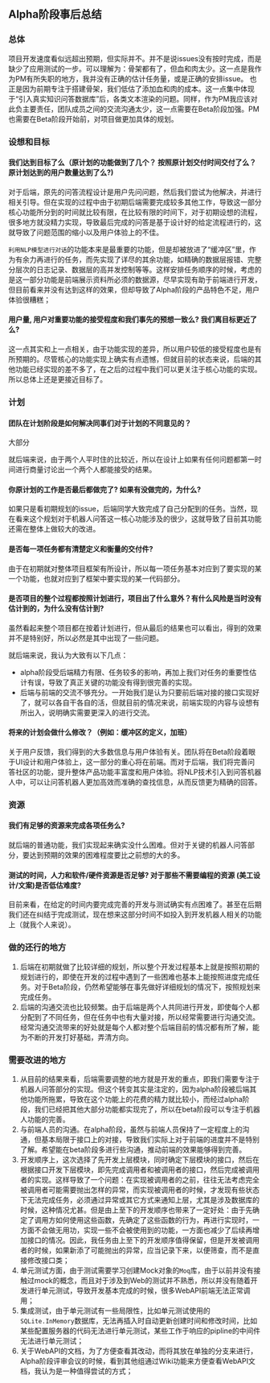## Alpha阶段事后总结



### 总体

项目开发速度看似远超出预期，但实际并不。并不是说issues没有按时完成，而是缺少了应用测试的一步。可以理解为：骨架都有了，但血和肉太少。这一点是我作为PM有所失职的地方，我并没有正确的估计任务量，或是正确的安排issue。
也正是因为前期专注于搭建骨架，我们低估了添加血和肉的成本。这一点集中体现于“引入真实知识问答数据库”后，各类文本渲染的问题。同样，作为PM我应该对此负主要责任，团队成员之间的交流沟通太少，这一点需要在Beta阶段加强。PM也需要在Beta阶段开始前，对项目做更加具体的规划。



### 设想和目标

#### 我们达到目标了么（原计划的功能做到了几个？ 按照原计划交付时间交付了么？ 原计划达到的用户数量达到了么?)

对于后端，原先的问答流程设计是用户先问问题，然后我们尝试为他解决，并进行相关引导。但在实现的过程中由于初期后端需要完成较多其他工作，导致这一部分核心功能所分到的时间就比较有限，在比较有限的时间下，对于初期设想的流程，很多地方就没精力实现，导致最后完成的问答是基于设计好的给定流程进行的，这就导致了问题范围的缩小以及用户体验上的不佳。

`利用NLP模型进行对话`的功能本来是最重要的功能，但是却被放进了“缓冲区”里，作为有余力再进行的任务，而先实现了详尽的其余功能，如精确的数据层报错、完整分层次的日志记录、数据层的高并发控制等等。这样安排任务顺序的时候，考虑的是这一部分功能是前端展示资料所必须的数据源，尽早实现有助于前端进行开发，但目前看来并没有达到这样的效果，但却导致了Alpha阶段的产品特色不足，用户体验很糟糕；

#### 用户量, 用户对重要功能的接受程度和我们事先的预想一致么? 我们离目标更近了么?

这一点其实和上一点相关，由于功能实现的差异，所以用户较低的接受程度也是有所预期的。尽管核心的功能实现上确实有点遗憾，但就目前的状态来说，后端的其他功能已经实现的差不多了，在之后的过程中我们可以更关注于核心功能的实现。所以总体上还是更接近目标了。



### 计划

#### 团队在计划阶段是如何解决同事们对于计划的不同意见的？

大部分

就后端来说，由于两个人平时住的比较近，所以在设计上如果有任何问题都第一时间进行商量讨论出一个两个人都能接受的结果。

#### 你原计划的工作是否最后都做完了? 如果有没做完的，为什么?

如果只是看初期规划的issue，后端同学大致完成了自己分配到的任务。当然，现在看来这个规划对于机器人问答这一核心功能涉及的很少，这就导致了目前其功能还需在整体上做较大的改进。

#### 是否每一项任务都有清楚定义和衡量的交付件?

由于在初期就对整体项目框架有所设计，所以每一项任务基本对应到了要实现的某一个功能，也就对应到了框架中要实现的某一代码部分。

#### 是否项目的整个过程都按照计划进行，项目出了什么意外？有什么风险是当时没有估计到的，为什么没有估计到?

虽然看起来整个项目都在按着计划进行，但从最后的结果也可以看出，得到的效果并不是特别好，所以必然是其中出现了一些问题。

就后端来说，我认为大致有以下几点：

+ alpha阶段受后端精力有限、任务较多的影响，再加上我们对任务的重要性估计有误，导致了真正关键的功能没有得到很完善的实现。
+ 后端与前端的交流不够充分。一开始我们是认为只要前后端对接的接口实现好了，就可以各自干各自的活，但就目前的情况来说，前端实现的内容与设想有所出入，说明确实需要更深入的进行交流。

#### 将来的计划会做什么修改？（例如：缓冲区的定义，加班）

关于用户反馈，我们得到的大多数信息与用户体验有关。团队将在Beta阶段着眼于UI设计和用户体验上，这一部分的重心将在前端。而对于后端，我们将完善问答社区的功能，提升整体产品功能丰富度和用户体验。将NLP技术引入到问答机器人中，可以让问答机器人更加高效而准确的查找信息，从而反馈更为精确的回答。



### 资源

#### 我们有足够的资源来完成各项任务么?

就后端的普通功能，我们实现起来确实没什么困难。但对于关键的机器人问答部分，要达到预期的效果的困难程度要比之前想的大的多。

#### 测试的时间，人力和软件/硬件资源是否足够? 对于那些不需要编程的资源 (美工设计/文案)是否低估难度? 

目前来看，在给定的时间内要完成完善的开发与测试确实有点困难了。甚至在后期我们还在纠结于完成测试，现在想来这部分时间不如投入到开发机器人相关的功能上（就我个人来说）。



### 做的还行的地方

1. 后端在初期就做了比较详细的规划，所以整个开发过程基本上就是按照初期的规划进行的，即使在开发的过程中遇到了一些困难也基本上能按照进度完成任务。对于Beta阶段，仍然希望能够在事先做好详细规划的情况下，按照规划来完成任务。
2. 后端的沟通交流也比较频繁。由于后端是两个人共同进行开发，即使每个人都分配到了不同任务，但在任务中也有大量对接，所以经常需要进行沟通交流。经常沟通交流带来的好处就是每个人都对整个后端目前的情况都有所了解，能为不断的开发打好基础，弄清方向。

### 需要改进的地方

1. 从目前的结果来看，后端需要调整的地方就是开发的重点，即我们需要专注于机器人问答部分的实现。但这个转变其实是注定的，因为alpha阶段被后端其他功能所拖累，导致在这个功能上的花费的精力就比较小，而经过alpha阶段，我们已经把其他大部分功能都实现完了，所以在beta阶段可以专注于机器人功能的完善。
2. 与前端人员的沟通。在alpha阶段，虽然与前端人员保持了一定程度上的沟通，但基本局限于接口上的对接，导致我们实际上对于前端的进度并不是特别了解。希望能在beta阶段多进行些沟通，推动前端的效果能够得到完善。
3. 开发顺序上，这次选择了先开发上层模块，同时确定下层模块的接口，然后在根据接口开发下层模块，即先完成调用者和被调用者的接口，然后完成被调用者的实现。这样导致了一个问题：在实现被调用者的之前，往往无法考虑完全被调用者可能需要抛出怎样的异常，而实现被调用者的时候，才发现有些状态下无法完成任务，必须通过异常或其它方式来通知上层，尤其是涉及数据库的时候，这种情况尤甚。但是由上至下的开发顺序也带来了一定好处：由于先确定了调用方如何使用这些函数，先确定了这些函数的行为，再进行实现时，一方面不会做无用功，实现一些不会被使用到的功能，一方面也减少了后续再增加接口的情况。因此，我任务由上至下的开发顺序值得保留，但是开发被调用者的时候，如果新添了可能抛出的异常，应当记录下来，以便筛查，而不是直接修改接口类；
4. 单元测试方面，由于测试需要学习创建Mock对象的`Moq`库，由于以前并没有接触过mock的概念，而且对于涉及到Web的测试并不熟悉，所以并没有随着开发进行单元测试，导致开发基本完成的时候，很多WebAPI前端无法正常调用；
5. 集成测试，由于单元测试有一些局限性，比如单元测试使用的`SQLite.InMemory`数据库，无法再插入时自动更新创建时间和修改时间，比如某些配置服务器的代码无法进行单元测试，某些工作于响应的pipline的中间件无法进行单元测试；
6. 关于WebAPI的文档，为了方便查看其改动，而将其放在单独的分支来进行，Alpha阶段评审会议的时候，看到其他组通过Wiki功能来方便查看WebAPI文档，我认为是一种值得尝试的方式；











